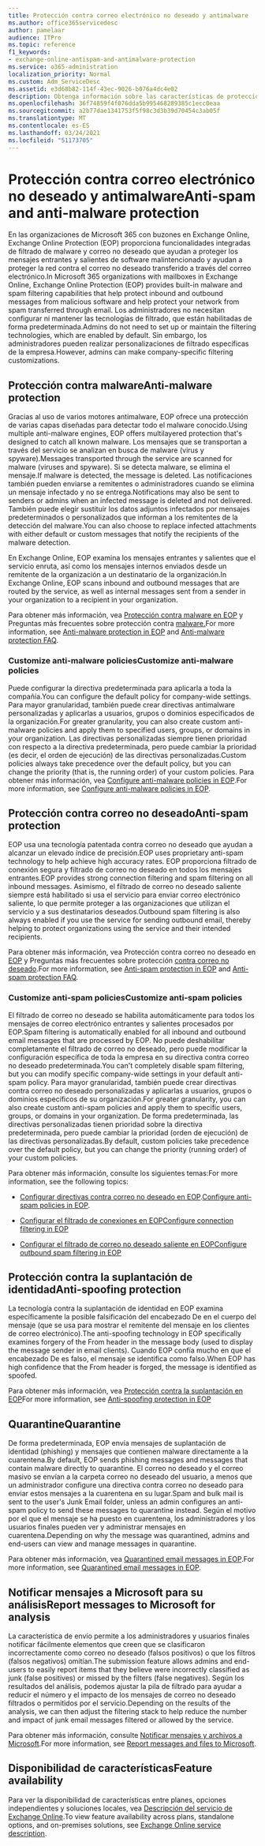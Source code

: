 ```yaml
---
title: Protección contra correo electrónico no deseado y antimalware
ms.author: office365servicedesc
author: pamelaar
audience: ITPro
ms.topic: reference
f1_keywords:
- exchange-online-antispam-and-antimalware-protection
ms.service: o365-administration
localization_priority: Normal
ms.custom: Adm_ServiceDesc
ms.assetid: e3d68b82-114f-43ec-9026-b076a4dc4e02
description: Obtenga información sobre las características de protección contra correo no deseado y antimalware que están disponibles en organizaciones de Microsoft 365 con buzones de Exchange Online.
ms.openlocfilehash: 36f74859f4f076dda5b995468289385c1ecc0eaa
ms.sourcegitcommit: a2b77dae1341753f5f98c3d3b39d70454c3ab05f
ms.translationtype: MT
ms.contentlocale: es-ES
ms.lasthandoff: 03/24/2021
ms.locfileid: "51173705"
---
```

# <a name="anti-spam-and-anti-malware-protection"></a><span data-ttu-id="8b103-103">Protección contra correo electrónico no deseado y antimalware</span><span class="sxs-lookup"><span data-stu-id="8b103-103">Anti-spam and anti-malware protection</span></span>

<span data-ttu-id="8b103-104">En las organizaciones de Microsoft 365 con buzones en Exchange Online, Exchange Online Protection (EOP) proporciona funcionalidades integradas de filtrado de malware y correo no deseado que ayudan a proteger los mensajes entrantes y salientes de software malintencionado y ayudan a proteger la red contra el correo no deseado transferido a través del correo electrónico.</span><span class="sxs-lookup"><span data-stu-id="8b103-104">In Microsoft 365 organizations with mailboxes in Exchange Online, Exchange Online Protection (EOP) provides built-in malware and spam filtering capabilities that help protect inbound and outbound messages from malicious software and help protect your network from spam transferred through email.</span></span> <span data-ttu-id="8b103-105">Los administradores no necesitan configurar ni mantener las tecnologías de filtrado, que están habilitadas de forma predeterminada.</span><span class="sxs-lookup"><span data-stu-id="8b103-105">Admins do not need to set up or maintain the filtering technologies, which are enabled by default.</span></span> <span data-ttu-id="8b103-106">Sin embargo, los administradores pueden realizar personalizaciones de filtrado específicas de la empresa.</span><span class="sxs-lookup"><span data-stu-id="8b103-106">However, admins can make company-specific filtering customizations.</span></span>

## <a name="anti-malware-protection"></a><span data-ttu-id="8b103-107">Protección contra malware</span><span class="sxs-lookup"><span data-stu-id="8b103-107">Anti-malware protection</span></span>

<span data-ttu-id="8b103-108">Gracias al uso de varios motores antimalware, EOP ofrece una protección de varias capas diseñadas para detectar todo el malware conocido.</span><span class="sxs-lookup"><span data-stu-id="8b103-108">Using multiple anti-malware engines, EOP offers multilayered protection that's designed to catch all known malware.</span></span> <span data-ttu-id="8b103-109">Los mensajes que se transportan a través del servicio se analizan en busca de malware (virus y spyware).</span><span class="sxs-lookup"><span data-stu-id="8b103-109">Messages transported through the service are scanned for malware (viruses and spyware).</span></span> <span data-ttu-id="8b103-110">Si se detecta malware, se elimina el mensaje.</span><span class="sxs-lookup"><span data-stu-id="8b103-110">If malware is detected, the message is deleted.</span></span> <span data-ttu-id="8b103-111">Las notificaciones también pueden enviarse a remitentes o administradores cuando se elimina un mensaje infectado y no se entrega.</span><span class="sxs-lookup"><span data-stu-id="8b103-111">Notifications may also be sent to senders or admins when an infected message is deleted and not delivered.</span></span> <span data-ttu-id="8b103-112">También puede elegir sustituir los datos adjuntos infectados por mensajes predeterminados o personalizados que informan a los remitentes de la detección del malware.</span><span class="sxs-lookup"><span data-stu-id="8b103-112">You can also choose to replace infected attachments with either default or custom messages that notify the recipients of the malware detection.</span></span>

<span data-ttu-id="8b103-113">En Exchange Online, EOP examina los mensajes entrantes y salientes que el servicio enruta, así como los mensajes internos enviados desde un remitente de la organización a un destinatario de la organización.</span><span class="sxs-lookup"><span data-stu-id="8b103-113">In Exchange Online, EOP scans inbound and outbound messages that are routed by the service, as well as internal messages sent from a sender in your organization to a recipient in your organization.</span></span>

<span data-ttu-id="8b103-114">Para obtener más información, vea [Protección contra malware en EOP](/microsoft-365/security/office-365-security/anti-malware-protection) y Preguntas más frecuentes sobre protección contra [malware.](/microsoft-365/security/office-365-security/anti-malware-protection-faq-eop)</span><span class="sxs-lookup"><span data-stu-id="8b103-114">For more information, see [Anti-malware protection in EOP](/microsoft-365/security/office-365-security/anti-malware-protection) and [Anti-malware protection FAQ](/microsoft-365/security/office-365-security/anti-malware-protection-faq-eop).</span></span>

### <a name="customize-anti-malware-policies"></a><span data-ttu-id="8b103-115">Customize anti-malware policies</span><span class="sxs-lookup"><span data-stu-id="8b103-115">Customize anti-malware policies</span></span>

<span data-ttu-id="8b103-116">Puede configurar la directiva predeterminada para aplicarla a toda la compañía.</span><span class="sxs-lookup"><span data-stu-id="8b103-116">You can configure the default policy for company-wide settings.</span></span> <span data-ttu-id="8b103-117">Para mayor granularidad, también puede crear directivas antimalware personalizadas y aplicarlas a usuarios, grupos o dominios especificados de la organización.</span><span class="sxs-lookup"><span data-stu-id="8b103-117">For greater granularity, you can also create custom anti-malware policies and apply them to specified users, groups, or domains in your organization.</span></span> <span data-ttu-id="8b103-118">Las directivas personalizadas siempre tienen prioridad con respecto a la directiva predeterminada, pero puede cambiar la prioridad (es decir, el orden de ejecución) de las directivas personalizadas.</span><span class="sxs-lookup"><span data-stu-id="8b103-118">Custom policies always take precedence over the default policy, but you can change the priority (that is, the running order) of your custom policies.</span></span> <span data-ttu-id="8b103-119">Para obtener más información, vea [Configure anti-malware policies in EOP](/microsoft-365/security/office-365-security/configure-anti-malware-policies).</span><span class="sxs-lookup"><span data-stu-id="8b103-119">For more information, see [Configure anti-malware policies in EOP](/microsoft-365/security/office-365-security/configure-anti-malware-policies).</span></span>

## <a name="anti-spam-protection"></a><span data-ttu-id="8b103-120">Protección contra correo no deseado</span><span class="sxs-lookup"><span data-stu-id="8b103-120">Anti-spam protection</span></span>

<span data-ttu-id="8b103-121">EOP usa una tecnología patentada contra correo no deseado que ayudan a alcanzar un elevado índice de precisión.</span><span class="sxs-lookup"><span data-stu-id="8b103-121">EOP uses proprietary anti-spam technology to help achieve high accuracy rates.</span></span> <span data-ttu-id="8b103-122">EOP proporciona filtrado de conexión segura y filtrado de correo no deseado en todos los mensajes entrantes.</span><span class="sxs-lookup"><span data-stu-id="8b103-122">EOP provides strong connection filtering and spam filtering on all inbound messages.</span></span> <span data-ttu-id="8b103-123">Asimismo, el filtrado de correo no deseado saliente siempre está habilitado si usa el servicio para enviar correo electrónico saliente, lo que permite proteger a las organizaciones que utilizan el servicio y a sus destinatarios deseados.</span><span class="sxs-lookup"><span data-stu-id="8b103-123">Outbound spam filtering is also always enabled if you use the service for sending outbound email, thereby helping to protect organizations using the service and their intended recipients.</span></span>

<span data-ttu-id="8b103-124">Para obtener más información, vea Protección contra correo no deseado en [EOP](/microsoft-365/security/office-365-security/anti-spam-protection) y Preguntas más frecuentes sobre protección [contra correo no deseado](/microsoft-365/security/office-365-security/anti-spam-protection-faq).</span><span class="sxs-lookup"><span data-stu-id="8b103-124">For more information, see [Anti-spam protection in EOP](/microsoft-365/security/office-365-security/anti-spam-protection) and [Anti-spam protection FAQ](/microsoft-365/security/office-365-security/anti-spam-protection-faq).</span></span>

### <a name="customize-anti-spam-policies"></a><span data-ttu-id="8b103-125">Customize anti-spam policies</span><span class="sxs-lookup"><span data-stu-id="8b103-125">Customize anti-spam policies</span></span>

<span data-ttu-id="8b103-126">El filtrado de correo no deseado se habilita automáticamente para todos los mensajes de correo electrónico entrantes y salientes procesados por EOP.</span><span class="sxs-lookup"><span data-stu-id="8b103-126">Spam filtering is automatically enabled for all inbound and outbound email messages that are processed by EOP.</span></span> <span data-ttu-id="8b103-127">No puede deshabilitar completamente el filtrado de correo no deseado, pero puede modificar la configuración específica de toda la empresa en su directiva contra correo no deseado predeterminada.</span><span class="sxs-lookup"><span data-stu-id="8b103-127">You can't completely disable spam filtering, but you can modify specific company-wide settings in your default anti-spam policy.</span></span> <span data-ttu-id="8b103-128">Para mayor granularidad, también puede crear directivas contra correo no deseado personalizadas y aplicarlas a usuarios, grupos o dominios específicos de su organización.</span><span class="sxs-lookup"><span data-stu-id="8b103-128">For greater granularity, you can also create custom anti-spam policies and apply them to specific users, groups, or domains in your organization.</span></span> <span data-ttu-id="8b103-129">De forma predeterminada, las directivas personalizadas tienen prioridad sobre la directiva predeterminada, pero puede cambiar la prioridad (orden de ejecución) de las directivas personalizadas.</span><span class="sxs-lookup"><span data-stu-id="8b103-129">By default, custom policies take precedence over the default policy, but you can change the priority (running order) of your custom policies.</span></span>

<span data-ttu-id="8b103-130">Para obtener más información, consulte los siguientes temas:</span><span class="sxs-lookup"><span data-stu-id="8b103-130">For more information, see the following topics:</span></span>

- <span data-ttu-id="8b103-131">[Configurar directivas contra correo no deseado en EOP](/microsoft-365/security/office-365-security/configure-your-spam-filter-policies).</span><span class="sxs-lookup"><span data-stu-id="8b103-131">[Configure anti-spam policies in EOP](/microsoft-365/security/office-365-security/configure-your-spam-filter-policies).</span></span>

- [<span data-ttu-id="8b103-132">Configurar el filtrado de conexiones en EOP</span><span class="sxs-lookup"><span data-stu-id="8b103-132">Configure connection filtering in EOP</span></span>](/microsoft-365/security/office-365-security/configure-the-connection-filter-policy)

- [<span data-ttu-id="8b103-133">Configurar el filtrado de correo no deseado saliente en EOP</span><span class="sxs-lookup"><span data-stu-id="8b103-133">Configure outbound spam filtering in EOP</span></span>](/microsoft-365/security/office-365-security/configure-the-outbound-spam-policy)

## <a name="anti-spoofing-protection"></a><span data-ttu-id="8b103-134">Protección contra la suplantación de identidad</span><span class="sxs-lookup"><span data-stu-id="8b103-134">Anti-spoofing protection</span></span>

<span data-ttu-id="8b103-135">La tecnología contra la suplantación de identidad en EOP examina específicamente la posible falsificación del encabezado De en el cuerpo del mensaje (que se usa para mostrar el remitente del mensaje en los clientes de correo electrónico).</span><span class="sxs-lookup"><span data-stu-id="8b103-135">The anti-spoofing technology in EOP specifically examines forgery of the From header in the message body (used to display the message sender in email clients).</span></span> <span data-ttu-id="8b103-136">Cuando EOP confía mucho en que el encabezado De es falso, el mensaje se identifica como falso.</span><span class="sxs-lookup"><span data-stu-id="8b103-136">When EOP has high confidence that the From header is forged, the message is identified as spoofed.</span></span>

<span data-ttu-id="8b103-137">Para obtener más información, vea [Protección contra la suplantación en EOP](/microsoft-365/security/office-365-security/anti-spoofing-protection)</span><span class="sxs-lookup"><span data-stu-id="8b103-137">For more information, see [Anti-spoofing protection in EOP](/microsoft-365/security/office-365-security/anti-spoofing-protection)</span></span>

## <a name="quarantine"></a><span data-ttu-id="8b103-138">Quarantine</span><span class="sxs-lookup"><span data-stu-id="8b103-138">Quarantine</span></span>

<span data-ttu-id="8b103-139">De forma predeterminada, EOP envía mensajes de suplantación de identidad (phishing) y mensajes que contienen malware directamente a la cuarentena.</span><span class="sxs-lookup"><span data-stu-id="8b103-139">By default, EOP sends phishing messages and messages that contain malware directly to quarantine.</span></span> <span data-ttu-id="8b103-140">El correo no deseado y el correo masivo se envían a la carpeta correo no deseado del usuario, a menos que un administrador configure una directiva contra correo no deseado para enviar estos mensajes a la cuarentena en su lugar.</span><span class="sxs-lookup"><span data-stu-id="8b103-140">Spam and bulk mail is sent to the user's Junk Email folder, unless an admin configures an anti-spam policy to send these messages to quarantine instead.</span></span> <span data-ttu-id="8b103-141">Según el motivo por el que el mensaje se ha puesto en cuarentena, los administradores y los usuarios finales pueden ver y administrar mensajes en cuarentena.</span><span class="sxs-lookup"><span data-stu-id="8b103-141">Depending on why the message was quarantined, admins and end-users can view and manage messages in quarantine.</span></span>

<span data-ttu-id="8b103-142">Para obtener más información, vea [Quarantined email messages in EOP](/microsoft-365/security/office-365-security/quarantine-email-messages).</span><span class="sxs-lookup"><span data-stu-id="8b103-142">For more information, see [Quarantined email messages in EOP](/microsoft-365/security/office-365-security/quarantine-email-messages).</span></span>

## <a name="report-messages-to-microsoft-for-analysis"></a><span data-ttu-id="8b103-143">Notificar mensajes a Microsoft para su análisis</span><span class="sxs-lookup"><span data-stu-id="8b103-143">Report messages to Microsoft for analysis</span></span>

<span data-ttu-id="8b103-144">La característica de envío permite a los administradores y usuarios finales notificar fácilmente elementos que creen que se clasificaron incorrectamente como correo no deseado (falsos positivos) o que los filtros (falsos negativos) omitían.</span><span class="sxs-lookup"><span data-stu-id="8b103-144">The submission feature allows admins and end-users to easily report items that they believe were incorrectly classified as junk (false positives) or missed by the filters (false negatives).</span></span> <span data-ttu-id="8b103-145">Según los resultados del análisis, podemos ajustar la pila de filtrado para ayudar a reducir el número y el impacto de los mensajes de correo no deseado filtrados o permitidos por el servicio.</span><span class="sxs-lookup"><span data-stu-id="8b103-145">Depending on the results of the analysis, we can then adjust the filtering stack to help reduce the number and impact of junk email messages filtered or allowed by the service.</span></span>

<span data-ttu-id="8b103-146">Para obtener más información, consulte [Notificar mensajes y archivos a Microsoft](/microsoft-365/security/office-365-security/report-junk-email-messages-to-microsoft).</span><span class="sxs-lookup"><span data-stu-id="8b103-146">For more information, see [Report messages and files to Microsoft](/microsoft-365/security/office-365-security/report-junk-email-messages-to-microsoft).</span></span>

## <a name="feature-availability"></a><span data-ttu-id="8b103-147">Disponibilidad de características</span><span class="sxs-lookup"><span data-stu-id="8b103-147">Feature availability</span></span>

<span data-ttu-id="8b103-148">Para ver la disponibilidad de características entre planes, opciones independientes y soluciones locales, vea [Descripción del servicio de Exchange Online](exchange-online-service-description.md).</span><span class="sxs-lookup"><span data-stu-id="8b103-148">To view feature availability across plans, standalone options, and on-premises solutions, see [Exchange Online service description](exchange-online-service-description.md).</span></span>